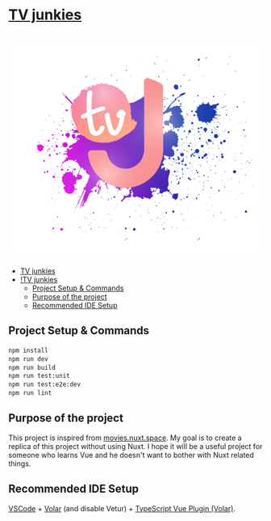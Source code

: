 # [TV junkies](https://tv-junkies.vercel.app)

# ![TV junkies](src/assets/logo-white-bg.png)

- [TV junkies](#tv-junkies)
- [!TV junkies](#)
  - [Project Setup & Commands](#project-setup--commands)
  - [Purpose of the project](#purpose-of-the-project)
  - [Recommended IDE Setup](#recommended-ide-setup)

## Project Setup & Commands

```sh
npm install
npm run dev
npm run build
npm run test:unit
npm run test:e2e:dev
npm run lint
```

## Purpose of the project

This project is inspired from [movies.nuxt.space](https://movies.nuxt.space/). My goal is to create a replica of this project without using Nuxt. I hope it will be a useful project for someone who learns Vue and he doesn't want to bother with Nuxt related things.

## Recommended IDE Setup

[VSCode](https://code.visualstudio.com/) + [Volar](https://marketplace.visualstudio.com/items?itemName=Vue.volar) (and disable Vetur) + [TypeScript Vue Plugin (Volar)](https://marketplace.visualstudio.com/items?itemName=Vue.vscode-typescript-vue-plugin).
